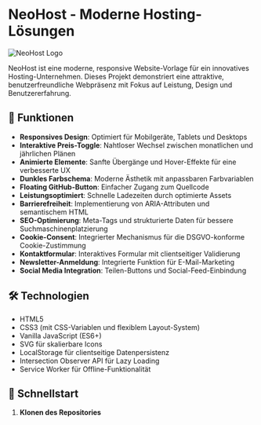 # NeoHost - Moderne Hosting-Lösungen

![NeoHost Logo](https://example.com/neohost-logo.png)

NeoHost ist eine moderne, responsive Website-Vorlage für ein innovatives Hosting-Unternehmen. Dieses Projekt demonstriert eine attraktive, benutzerfreundliche Webpräsenz mit Fokus auf Leistung, Design und Benutzererfahrung.

## 🌟 Funktionen

- **Responsives Design**: Optimiert für Mobilgeräte, Tablets und Desktops
- **Interaktive Preis-Toggle**: Nahtloser Wechsel zwischen monatlichen und jährlichen Plänen
- **Animierte Elemente**: Sanfte Übergänge und Hover-Effekte für eine verbesserte UX
- **Dunkles Farbschema**: Moderne Ästhetik mit anpassbaren Farbvariablen
- **Floating GitHub-Button**: Einfacher Zugang zum Quellcode
- **Leistungsoptimiert**: Schnelle Ladezeiten durch optimierte Assets
- **Barrierefreiheit**: Implementierung von ARIA-Attributen und semantischem HTML
- **SEO-Optimierung**: Meta-Tags und strukturierte Daten für bessere Suchmaschinenplatzierung
- **Cookie-Consent**: Integrierter Mechanismus für die DSGVO-konforme Cookie-Zustimmung
- **Kontaktformular**: Interaktives Formular mit clientseitiger Validierung
- **Newsletter-Anmeldung**: Integrierte Funktion für E-Mail-Marketing
- **Social Media Integration**: Teilen-Buttons und Social-Feed-Einbindung

## 🛠 Technologien

- HTML5
- CSS3 (mit CSS-Variablen und flexiblem Layout-System)
- Vanilla JavaScript (ES6+)
- SVG für skalierbare Icons
- LocalStorage für clientseitige Datenpersistenz
- Intersection Observer API für Lazy Loading
- Service Worker für Offline-Funktionalität

## 🚀 Schnellstart

1. **Klonen des Repositories**
